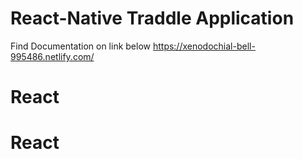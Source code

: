 # React-Native Traddle Application

Find Documentation on link below
https://xenodochial-bell-995486.netlify.com/
# React
# React
